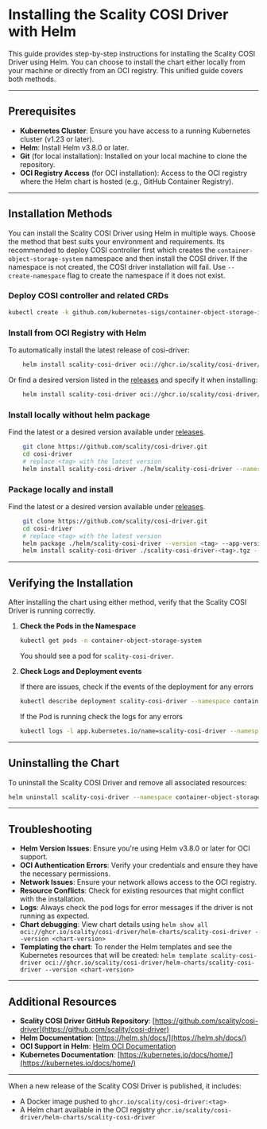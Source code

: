 # Installing the Scality COSI Driver with Helm

This guide provides step-by-step instructions for installing the Scality COSI Driver using Helm. You can choose to install the chart either locally from your machine or directly from an OCI registry. This unified guide covers both methods.

---

## Prerequisites

- **Kubernetes Cluster**: Ensure you have access to a running Kubernetes cluster (v1.23 or later).
- **Helm**: Install Helm v3.8.0 or later.
- **Git** (for local installation): Installed on your local machine to clone the repository.
- **OCI Registry Access** (for OCI installation): Access to the OCI registry where the Helm chart is hosted (e.g., GitHub Container Registry).

---

## Installation Methods

You can install the Scality COSI Driver using Helm in multiple ways. Choose the method that best suits your environment and requirements.
Its recommended to deploy COSI controller first which creates the `container-object-storage-system` namespace and then install the COSI driver. If the namespace is not created, the COSI driver installation will fail. Use `--create-namespace` flag to create the namespace if it does not exist.

### Deploy COSI controller and related CRDs

```bash
kubectl create -k github.com/kubernetes-sigs/container-object-storage-interface
```


### Install from OCI Registry with Helm

To automatically install the latest release of cosi-driver:

```bash
    helm install scality-cosi-driver oci://ghcr.io/scality/cosi-driver/helm-charts/scality-cosi-driver --namespace container-object-storage-system --create-namespace
```

Or find a desired version listed in the [releases] and
specify it when installing:

```bash
    helm install scality-cosi-driver oci://ghcr.io/scality/cosi-driver/helm-charts/scality-cosi-driver --namespace container-object-storage-system --create-namespace --version <tag>
```

### Install locally without helm package

Find the latest or a desired version available under [releases].

```bash
    git clone https://github.com/scality/cosi-driver.git
    cd cosi-driver
    # replace <tag> with the latest version
    helm install scality-cosi-driver ./helm/scality-cosi-driver --namespace container-object-storage-system --create-namespace --set image.tag=<tag>
```

### Package locally and install

Find the latest or a desired version available under [releases].

```bash
    git clone https://github.com/scality/cosi-driver.git
    cd cosi-driver
    # replace <tag> with the latest version
    helm package ./helm/scality-cosi-driver --version <tag> --app-version <tag>
    helm install scality-cosi-driver ./scality-cosi-driver-<tag>.tgz --namespace container-object-storage-system --create-namespace
```

---

## Verifying the Installation

After installing the chart using either method, verify that the Scality COSI Driver is running correctly.

1. **Check the Pods in the Namespace**

   ```bash
   kubectl get pods -n container-object-storage-system
   ```

   You should see a pod for `scality-cosi-driver`.

2. **Check Logs and Deployment events**

   If there are issues, check if the events of the deployment for any errors

   ```bash
   kubectl describe deployment scality-cosi-driver --namespace container-object-storage-system
   ```

   If the Pod is running check the logs for any errors

   ```bash
   kubectl logs -l app.kubernetes.io/name=scality-cosi-driver --namespace container-object-storage-system
   ```

---

## Uninstalling the Chart

To uninstall the Scality COSI Driver and remove all associated resources:

```bash
helm uninstall scality-cosi-driver --namespace container-object-storage-system
```

---

## Troubleshooting

- **Helm Version Issues**: Ensure you're using Helm v3.8.0 or later for OCI support.
- **OCI Authentication Errors**: Verify your credentials and ensure they have the necessary permissions.
- **Network Issues**: Ensure your network allows access to the OCI registry.
- **Resource Conflicts**: Check for existing resources that might conflict with the installation.
- **Logs**: Always check the pod logs for error messages if the driver is not running as expected.
- **Chart debugging**: View chart details using `helm show all oci://ghcr.io/scality/cosi-driver/helm-charts/scality-cosi-driver --version <chart-version>`
- **Templating the chart**: To render the Helm templates and see the Kubernetes resources that will be created: `helm template scality-cosi-driver oci://ghcr.io/scality/cosi-driver/helm-charts/scality-cosi-driver --version <chart-version>`

---

## Additional Resources

- **Scality COSI Driver GitHub Repository**: [https://github.com/scality/cosi-driver](https://github.com/scality/cosi-driver)
- **Helm Documentation**: [https://helm.sh/docs/](https://helm.sh/docs/)
- **OCI Support in Helm**: [Helm OCI Documentation](https://helm.sh/docs/topics/registries/)
- **Kubernetes Documentation**: [https://kubernetes.io/docs/home/](https://kubernetes.io/docs/home/)

---

When a new release of the Scality COSI Driver is published, it includes:

- A Docker image pushed to `ghcr.io/scality/cosi-driver:<tag>`
- A Helm chart available in the OCI registry `ghcr.io/scality/cosi-driver/helm-charts/scality-cosi-driver`

[releases]: https://github.com/scality/cosi-driver/releases
